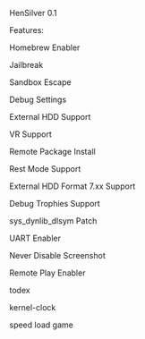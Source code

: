 HenSilver 0.1

Features:


Homebrew Enabler

Jailbreak

Sandbox Escape

Debug Settings

External HDD Support

VR Support

Remote Package Install

Rest Mode Support

External HDD Format 7.xx Support

Debug Trophies Support

sys_dynlib_dlsym Patch

UART Enabler

Never Disable Screenshot

Remote Play Enabler

todex

kernel-clock

speed load game

